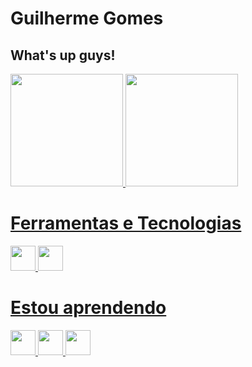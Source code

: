 # Guilherme Gomes
## What's up guys!


<div>
<a href="https://github.com/Guiigg">
<img loading="lazy" height="180em" src="https://github-readme-stats.vercel.app/api/top-langs/?username=Guiigg&layout=compact&langs_count=7&theme=dracula"/>
<img loading="lazy" height="180em" src="https://github-readme-stats.vercel.app/api?username=Guiigg&show_icons=true&theme=dracula&include_all_commits=true&count_private=true"/>
</div>

# Ferramentas e Tecnologias
<div>
  <img src="https://cdn.jsdelivr.net/gh/devicons/devicon/icons/git/git-plain.svg" width="40" height="40"/>
  <img src="https://cdn.jsdelivr.net/gh/devicons/devicon/icons/github/github-original-wordmark.svg"  width="40" height="40"/>
</div>

# Estou aprendendo
<div>
  <img src="https://cdn.jsdelivr.net/gh/devicons/devicon/icons/javascript/javascript-original.svg" width="40" height="40"/>
  <img src="https://cdn.jsdelivr.net/gh/devicons/devicon@latest/icons/html5/html5-original-wordmark.svg" width="40" height="40"/>
  <img src="https://cdn.jsdelivr.net/gh/devicons/devicon@latest/icons/css3/css3-original-wordmark.svg" width="40" height="40"/>
</div>


<!--
**Guiigg/guiigg** is a ✨ _special_ ✨ repository because its `README.md` (this file) appears on your GitHub profile.

Here are some ideas to get you started:

- 🔭 I’m currently working on ...
- 🌱 I’m currently learning ...
- 👯 I’m looking to collaborate on ...
- 🤔 I’m looking for help with ...
- 💬 Ask me about ...
- 📫 How to reach me: ...
- 😄 Pronouns: ...
- ⚡ Fun fact: ...
-->
